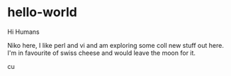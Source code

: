 hello-world
============

Hi Humans

Niko here, I like perl and vi and am exploring some coll new stuff out here.
I'm in favourite of swiss cheese and would leave the moon for it.

cu
